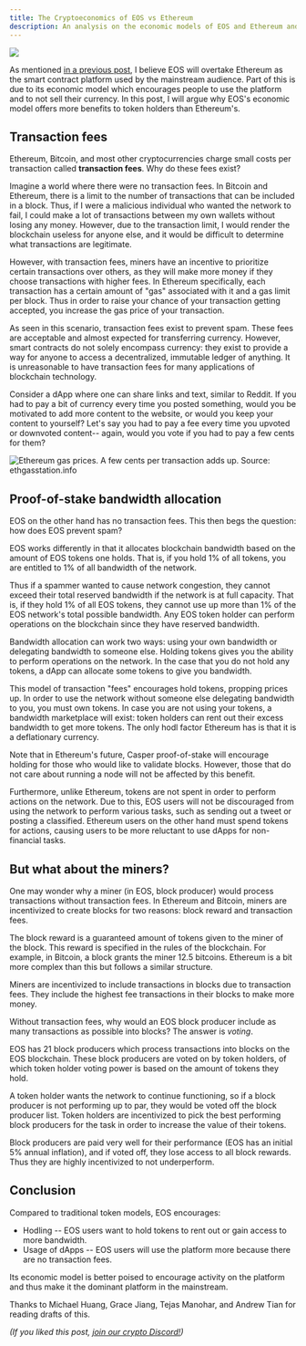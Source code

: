 ```yaml
---
title: The Cryptoeconomics of EOS vs Ethereum
description: An analysis on the economic models of EOS and Ethereum and the advantages and disadvantages to both.
---
```


![](https://i.imgur.com/9Hjp4MH.png)

As mentioned [in a previous post](https://ian.pw/posts/2017-12-08-why-eos-will-overtake-ethereum-in-high-performance-smart-contracts.html), I believe EOS will overtake Ethereum as the smart contract platform used by the mainstream audience. Part of this is due to its economic model which encourages people to use the platform and to not sell their currency. In this post, I will argue why EOS's economic model offers more benefits to token holders than Ethereum's.

## Transaction fees

Ethereum, Bitcoin, and most other cryptocurrencies charge small costs per transaction called **transaction fees**. Why do these fees exist?

Imagine a world where there were no transaction fees. In Bitcoin and Ethereum, there is a limit to the number of transactions that can be included in a block. Thus, if I were a malicious individual who wanted the network to fail, I could make a lot of transactions between my own wallets without losing any money. However, due to the transaction limit, I would render the blockchain useless for anyone else, and it would be difficult to determine what transactions are legitimate.

However, with transaction fees, miners have an incentive to prioritize certain transactions over others, as they will make more money if they choose transactions with higher fees. In Ethereum specifically, each transaction has a certain amount of "gas" associated with it and a gas limit per block. Thus in order to raise your chance of your transaction getting accepted, you increase the gas price of your transaction.

As seen in this scenario, transaction fees exist to prevent spam. These fees are acceptable and almost expected for transferring currency. However, smart contracts do not solely encompass currency: they exist to provide a way for anyone to access a decentralized, immutable ledger of anything. It is unreasonable to have transaction fees for many applications of blockchain technology.

Consider a dApp where one can share links and text, similar to Reddit. If you had to pay a bit of currency every time you posted something, would you be motivated to add more content to the website, or would you keep your content to yourself? Let's say you had to pay a fee every time you upvoted or downvoted content-- again, would you vote if you had to pay a few cents for them?

![Ethereum gas prices. A few cents per transaction adds up. Source: ethgasstation.info](https://i.imgur.com/wQlH7pa.png)

## Proof-of-stake bandwidth allocation

EOS on the other hand has no transaction fees. This then begs the question: how does EOS prevent spam?

EOS works differently in that it allocates blockchain bandwidth based on the amount of EOS tokens one holds. That is, if you hold 1% of all tokens, you are entitled to 1% of all bandwidth of the network.

Thus if a spammer wanted to cause network congestion, they cannot exceed their total reserved bandwidth if the network is at full capacity. That is, if they hold 1% of all EOS tokens, they cannot use up more than 1% of the EOS network's total possible bandwidth. Any EOS token holder can perform operations on the blockchain since they have reserved bandwidth.

Bandwidth allocation can work two ways: using your own bandwidth or delegating bandwidth to someone else. Holding tokens gives you the ability to perform operations on the network. In the case that you do not hold any tokens, a dApp can allocate some tokens to give you bandwidth.

This model of transaction "fees" encourages hold tokens, propping prices up. In order to use the network without someone else delegating bandwidth to you, you must own tokens. In case you are not using your tokens, a bandwidth marketplace will exist: token holders can rent out their excess bandwidth to get more tokens. The only hodl factor Ethereum has is that it is a deflationary currency.

Note that in Ethereum's future, Casper proof-of-stake will encourage holding for those who would like to validate blocks. However, those that do not care about running a node will not be affected by this benefit.

Furthermore, unlike Ethereum, tokens are not spent in order to perform actions on the network. Due to this, EOS users will not be discouraged from using the network to perform various tasks, such as sending out a tweet or posting a classified. Ethereum users on the other hand must spend tokens for actions, causing users to be more reluctant to use dApps for non-financial tasks.

## But what about the miners?

One may wonder why a miner (in EOS, block producer) would process transactions without transaction fees. In Ethereum and Bitcoin, miners are incentivized to create blocks for two reasons: block reward and transaction fees.

The block reward is a guaranteed amount of tokens given to the miner of the block. This reward is specified in the rules of the blockchain. For example, in Bitcoin, a block grants the miner 12.5 bitcoins. Ethereum is a bit more complex than this but follows a similar structure.

Miners are incentivized to include transactions in blocks due to transaction fees. They include the highest fee transactions in their blocks to make more money.

Without transaction fees, why would an EOS block producer include as many transactions as possible into blocks? The answer is _voting_.

EOS has 21 block producers which process transactions into blocks on the EOS blockchain. These block producers are voted on by token holders, of which token holder voting power is based on the amount of tokens they hold.

A token holder wants the network to continue functioning, so if a block producer is not performing up to par, they would be voted off the block producer list. Token holders are incentivized to pick the best performing block producers for the task in order to increase the value of their tokens.

Block producers are paid very well for their performance (EOS has an initial 5% annual inflation), and if voted off, they lose access to all block rewards. Thus they are highly incentivized to not underperform.

## Conclusion

Compared to traditional token models, EOS encourages:

- Hodling -- EOS users want to hold tokens to rent out or gain access to more bandwidth.
- Usage of dApps -- EOS users will use the platform more because there are no transaction fees.

Its economic model is better poised to encourage activity on the platform and thus make it the dominant platform in the mainstream.

Thanks to Michael Huang, Grace Jiang, Tejas Manohar, and Andrew Tian for reading drafts of this.

_(If you liked this post, [join our crypto Discord!](https://discord.gg/5AkBWSY))_
